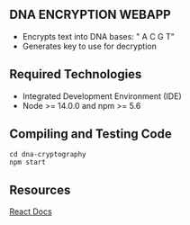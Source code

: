 ## **DNA ENCRYPTION WEBAPP**
- Encrypts text into DNA bases: " A C G T"
- Generates key to use for decryption
## **Required Technologies**
- Integrated Development Environment (IDE)
- Node >= 14.0.0 and npm >= 5.6

## **Compiling and Testing Code**
```
cd dna-cryptography 
npm start
```

## **Resources**
[React Docs](https://reactjs.org/docs/getting-started.html)
